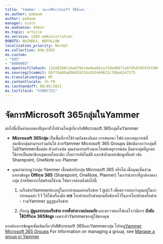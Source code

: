 ```yaml
---
title: 'Yammer - จัดการMicrosoft 365หลัก '
ms.author: pebaum
author: pebaum
manager: scotv
ms.audience: Admin
ms.topic: article
ms.service: o365-administration
ROBOTS: NOINDEX, NOFOLLOW
localization_priority: Normal
ms.collection: Adm_O365
ms.custom:
- "995"
- "6000003"
ms.openlocfilehash: 12e582b8c1dad79ec4e4ee6b1a72de46871e67d5d7d597bfd90963dcb6647b61
ms.sourcegitcommit: b5f7da89a650d2915dc652449623c78be6247175
ms.translationtype: MT
ms.contentlocale: th-TH
ms.lasthandoff: 08/05/2021
ms.locfileid: "53907721"
---
```

# <a name="manage-microsoft-365-groups-in-yammer"></a>จัดการMicrosoft 365กลุ่มในYammer

ต่อไปนี้เป็นคําตอบของปัญหาทั่วไปส่วนใหญ่เกี่ยวกับMicrosoft 365กลุ่มในYammer

* **Microsoft 365กลุ่ม** เป็นพื้นที่การใช้ร่วมกันของอีเมล การสนทนา ไฟล์ และเหตุการณ์ที่สมาชิกกลุ่มสามารถร่วมกันได้ ด้วยYammer Microsoft 365 Groups มีข้อดีมากกว่ากลุ่มที่ไม่มีYammerเชื่อมต่อ ตัวอย่างเช่น คุณสามารถสร้างและโฮสต์เหตุการณ์สด คืนค่ากลุ่มที่ถูกลบ ใช้การเป็นสมาชิกกลุ่มแบบไดนามิก เก็บถาวรอัตโนมัติ และเข้าถึงแหล่งข้อมูลที่แชร์ เช่น Sharepoint, OneNote และ Planner

* คุณสามารถดูว่ากลุ่ม Yammer เชื่อมต่อกับกลุ่ม Microsoft 365 หรือไม่ เมื่อคุณเห็นส่วน แหล่งข้อมูล **Office 365** (Sharepoint, OneNote, Planner) ในการนําทางที่ถูกต้องของกลุ่ม ถ้าทรัพยากรไม่พร้อมใช้งาน ให้ตรวจสอบดังต่อไปนี้

  1. เครือข่ายYammerต้องอยู่ในการกําหนดค่าเครือข่าย 1 ผู้เช่า:1 เพื่อตรวจสอบว่าคุณอยู่ในการกําหนดค่า 1:1 ให้ใช้เครื่องมือ **การ** โยกย้ายเครือข่ายตามที่อธิบายไว้ในการโยกย้ายเครือข่าย - รวมYammer [หลาย](https://docs.microsoft.com/yammer/configure-your-yammer-network/consolidate-multiple-yammer-networks)เครือข่าย

  2. เรียกดู **ผู้ดูแลระบบเครือข่าย การตั้งค่าความปลอดภัย** และตรวจสอบให้แน่ใจว่ามีการ **บังคับใช้Office 365ข้อมูล** เฉพาะตัวYammerของผู้ใช้ของคุณ

หากต้องการข้อมูลเพิ่มเติมเกี่ยวกับMicrosoft 365และYammerกลุ่ม โปรดดู[Yammer Microsoft 365 Groups](https://docs.microsoft.com/yammer/manage-yammer-groups/yammer-and-office-365-groups) For information on managing a group, see [Manage a group in Yammer](https://support.office.com/article/Manage-a-group-in-Yammer-6e05c6d6-5548-4c88-89cd-e6757a514ef2)
